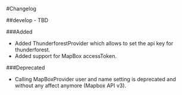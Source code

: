 
#Changelog

##develop - TBD

###Added

 - Added ThunderforestProvider which allows to set the api key for thunderforest.
 - Added support for MapBox accessToken.
 
###Deprecated

 - Calling MapBoxProvider user and name setting is deprecated and without any affect anymore (Mapbox API v3). 
